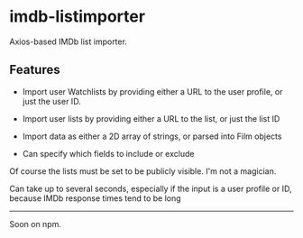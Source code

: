 # imdb-listimporter

Axios-based IMDb list importer.

## Features 

- Import user Watchlists by providing either a URL to the user profile, or just the user ID.

- Import user lists by providing either a URL to the list, or just the list ID

- Import data as either a 2D array of strings, or parsed into Film objects

- Can specify which fields to include or exclude

Of course the lists must be set to be publicly visible. I'm not a magician.

Can take up to several seconds, especially if the input is a user profile or ID, because IMDb response times tend to be long

---

Soon on npm.